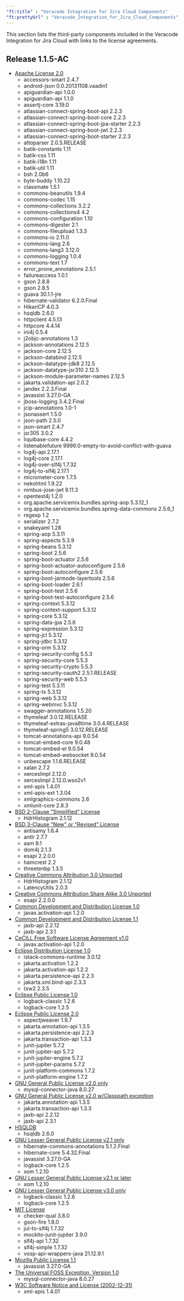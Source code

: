 ```yaml
---
"ft:title" : "Veracode Integration for Jira Cloud Components"
"ft:prettyUrl" : "Veracode_Integration_for_Jira_Cloud_Components"
---
```

This section lists the third-party components included in the Veracode Integration for Jira Cloud with links to the license agreements.

## Release 1.1.5-AC

- [Apache License 2.0](https://spdx.org/licenses/Apache-2.0.html)
    - accessors-smart	2.4.7
    - android-json	0.0.20131108.vaadin1
    - apiguardian-api	1.0.0
    - apiguardian-api	1.1.0
    - assertj-core	3.19.0
    - atlassian-connect-spring-boot-api	2.2.3
    - atlassian-connect-spring-boot-core	2.2.3
    - atlassian-connect-spring-boot-jpa-starter	2.2.3
    - atlassian-connect-spring-boot-jwt	2.2.3
    - atlassian-connect-spring-boot-starter	2.2.3
    - attoparser	2.0.5.RELEASE
    - batik-constants	1.11
    - batik-css	1.11
    - batik-i18n	1.11
    - batik-util	1.11
    - bsh	2.0b6
    - byte-buddy	1.10.22
    - classmate	1.5.1
    - commons-beanutils	1.9.4
    - commons-codec	1.15
    - commons-collections	3.2.2
    - commons-collections4	4.2
    - commons-configuration	1.10
    - commons-digester	2.1
    - commons-fileupload	1.3.3
    - commons-io	2.11.0
    - commons-lang	2.6
    - commons-lang3	3.12.0
    - commons-logging	1.0.4
    - commons-text	1.7
    - error_prone_annotations	2.5.1
    - failureaccess	1.0.1
    - gson	2.8.8
    - gson	2.8.5
    - guava	30.1.1-jre
    - hibernate-validator	6.2.0.Final
    - HikariCP	4.0.3
    - hsqldb	2.6.0
    - httpclient	4.5.13
    - httpcore	4.4.14
    - ini4j	0.5.4
    - j2objc-annotations	1.3
    - jackson-annotations	2.12.5
    - jackson-core	2.12.5
    - jackson-databind	2.12.5
    - jackson-datatype-jdk8	2.12.5
    - jackson-datatype-jsr310	2.12.5
    - jackson-module-parameter-names	2.12.5
    - jakarta.validation-api	2.0.2
    - jandex	2.2.3.Final
    - javassist	3.27.0-GA
    - jboss-logging	3.4.2.Final
    - jcip-annotations	1.0-1
    - jsonassert	1.5.0
    - json-path	2.5.0
    - json-smart	2.4.7
    - jsr305	3.0.2
    - liquibase-core	4.4.2
    - listenablefuture	9999.0-empty-to-avoid-conflict-with-guava
    - log4j-api	2.17.1
    - log4j-core	2.17.1
    - log4j-over-slf4j	1.7.32
    - log4j-to-slf4j	2.17.1
    - micrometer-core	1.7.5
    - nekohtml	1.9.22
    - nimbus-jose-jwt	9.11.3
    - opentest4j	1.2.0
    - org.apache.servicemix.bundles.spring-aop	5.3.12_1
    - org.apache.servicemix.bundles.spring-data-commons	2.5.6_1
    - regexp	1.2
    - serializer	2.7.2
    - snakeyaml	1.28
    - spring-aop	5.3.11
    - spring-aspects	5.3.9
    - spring-beans	5.3.12
    - spring-boot	2.5.6
    - spring-boot-actuator	2.5.6
    - spring-boot-actuator-autoconfigure	2.5.6
    - spring-boot-autoconfigure	2.5.6
    - spring-boot-jarmode-layertools	2.5.6
    - spring-boot-loader	2.6.1
    - spring-boot-test	2.5.6
    - spring-boot-test-autoconfigure	2.5.6
    - spring-context	5.3.12
    - spring-context-support	5.3.12
    - spring-core	5.3.12
    - spring-data-jpa	2.5.6
    - spring-expression	5.3.12
    - spring-jcl	5.3.12
    - spring-jdbc	5.3.12
    - spring-orm	5.3.12
    - spring-security-config	5.5.3
    - spring-security-core	5.5.3
    - spring-security-crypto	5.5.3
    - spring-security-oauth2	2.5.1.RELEASE
    - spring-security-web	5.5.3
    - spring-test	5.3.11
    - spring-tx	5.3.12
    - spring-web	5.3.12
    - spring-webmvc	5.3.12
    - swagger-annotations	1.5.20
    - thymeleaf	3.0.12.RELEASE
    - thymeleaf-extras-java8time	3.0.4.RELEASE
    - thymeleaf-spring5	3.0.12.RELEASE
    - tomcat-annotations-api	9.0.54
    - tomcat-embed-core	9.0.48
    - tomcat-embed-el	9.0.54
    - tomcat-embed-websocket	9.0.54
    - unbescape	1.1.6.RELEASE
    - xalan	2.7.2
    - xercesImpl	2.12.0
    - xercesImpl	2.12.0.wso2v1
    - xml-apis	1.4.01
    - xml-apis-ext	1.3.04
    - xmlgraphics-commons	2.6
    - xmlunit-core	2.8.3
- [BSD 2-Clause "Simplified" License](https://spdx.org/licenses/BSD-2-Clause.html)
    - HdrHistogram	2.1.12
- [BSD 3-Clause "New" or "Revised" License](https://spdx.org/licenses/BSD-3-Clause.html)
    - antisamy	1.6.4
    - antlr	2.7.7
    - asm	9.1
    - dom4j	2.1.3
    - esapi	2.2.0.0
    - hamcrest	2.2
    - threetenbp	1.3.5
- [Creative Commons Attribution 3.0 Unported](https://spdx.org/licenses/CC-BY-3.0.html)
    - HdrHistogram	2.1.12
    - LatencyUtils	2.0.3
- [Creative Commons Attribution Share Alike 3.0 Unported](https://spdx.org/licenses/CC-BY-SA-3.0.html)
    - esapi	2.2.0.0
- [Common Development and Distribution License 1.0](https://spdx.org/licenses/CDDL-1.0.html)
    - javax.activation-api	1.2.0
- [Common Development and Distribution License 1.1](https://spdx.org/licenses/CDDL-1.1.html)
    - jaxb-api	2.2.12
    - jaxb-api	2.3.1
- [CeCILL Free Software License Agreement v1.0](https://spdx.org/licenses/CECILL-1.0.html)
    - javax.activation-api	1.2.0
- [Eclipse Distribution License 1.0](https://www.eclipse.org/org/documents/edl-v10.php)
    - istack-commons-runtime	3.0.12
    - jakarta.activation	1.2.2
    - jakarta.activation-api	1.2.2
    - jakarta.persistence-api	2.2.3
    - jakarta.xml.bind-api	2.3.3
    - txw2	2.3.5
- [Eclipse Public License 1.0](https://spdx.org/licenses/EPL-1.0.html)
    - logback-classic	1.2.6
    - logback-core	1.2.5
- [Eclipse Public License 2.0](https://spdx.org/licenses/EPL-2.0.html)
    - aspectjweaver	1.9.7
    - jakarta.annotation-api	1.3.5
    - jakarta.persistence-api	2.2.3
    - jakarta.transaction-api	1.3.3
    - junit-jupiter	5.7.2
    - junit-jupiter-api	5.7.2
    - junit-jupiter-engine	5.7.2
    - junit-jupiter-params	5.7.2
    - junit-platform-commons	1.7.2
    - junit-platform-engine	1.7.2
- [GNU General Public License v2.0 only](https://spdx.org/licenses/GPL-2.0.html)
    - mysql-connector-java	8.0.27
- [GNU General Public License v2.0 w/Classpath exception](https://spdx.org/licenses/GPL-2.0-with-classpath-exception.html)
    - jakarta.annotation-api	1.3.5
    - jakarta.transaction-api	1.3.3
    - jaxb-api	2.2.12
    - jaxb-api	2.3.1
- [HSQLDB](http://hsqldb.org/web/hsqlLicense.html)
    - hsqldb	2.6.0
- [GNU Lesser General Public License v2.1 only](https://spdx.org/licenses/LGPL-2.1-only.html)
    - hibernate-commons-annotations	5.1.2.Final
    - hibernate-core	5.4.32.Final
    - javassist	3.27.0-GA
    - logback-core	1.2.5
    - xom	1.2.10
- [GNU Lesser General Public License v2.1 or later](https://spdx.org/licenses/LGPL-2.1-or-later.html)
    - xom	1.2.10
- [GNU Lesser General Public License v3.0 only](https://spdx.org/licenses/LGPL-3.0-only.html)
    - logback-classic	1.2.6
    - logback-core	1.2.5
- [MIT License](https://spdx.org/licenses/MIT.html)
    - checker-qual	3.8.0
    - gson-fire	1.8.0
    - jul-to-slf4j	1.7.32
    - mockito-junit-jupiter	3.9.0
    - slf4j-api	1.7.32
    - slf4j-simple	1.7.32
    - vosp-api-wrappers-java	21.12.9.1
- [Mozilla Public License 1.1](https://spdx.org/licenses/MPL-1.1.html)
    - javassist	3.27.0-GA
- [The Universal FOSS Exception, Version 1.0](https://oss.oracle.com/licenses/universal-foss-exception/)
    - mysql-connector-java	8.0.27
- [W3C Software Notice and License (2002-12-31)](https://spdx.org/licenses/W3C.html)
    - xml-apis	1.4.01